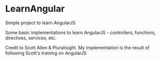 # LearnAngular
Simple project to learn AngularJS

Some basic implementations to learn AngularJS - controllers, functions, directives, services, etc.

Credit to Scott Allen & Pluralisight. My implementation is the result of following Scott's training on AngularJS

